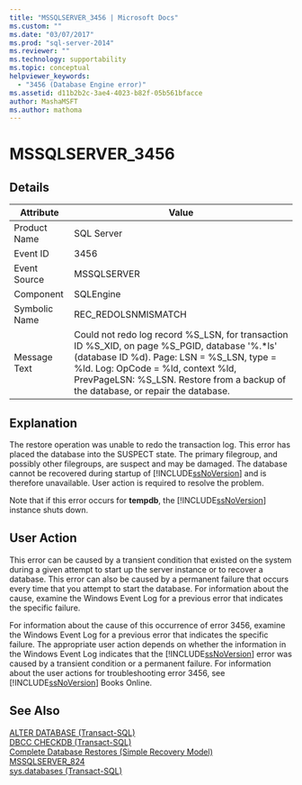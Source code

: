 ```yaml
---
title: "MSSQLSERVER_3456 | Microsoft Docs"
ms.custom: ""
ms.date: "03/07/2017"
ms.prod: "sql-server-2014"
ms.reviewer: ""
ms.technology: supportability
ms.topic: conceptual
helpviewer_keywords: 
  - "3456 (Database Engine error)"
ms.assetid: d11b2b2c-3ae4-4023-b82f-05b561bfacce
author: MashaMSFT
ms.author: mathoma
---
```

# MSSQLSERVER_3456
    
## Details  
  
|Attribute|Value|  
|-|-|  
|Product Name|SQL Server|  
|Event ID|3456|  
|Event Source|MSSQLSERVER|  
|Component|SQLEngine|  
|Symbolic Name|REC_REDOLSNMISMATCH|  
|Message Text|Could not redo log record %S_LSN, for transaction ID %S_XID, on page %S_PGID, database '%.*ls' (database ID %d). Page: LSN = %S_LSN, type = %ld. Log: OpCode = %ld, context %ld, PrevPageLSN: %S_LSN. Restore from a backup of the database, or repair the database.|  
  
## Explanation  
 The restore operation was unable to redo the transaction log. This error has placed the database into the SUSPECT state. The primary filegroup, and possibly other filegroups, are suspect and may be damaged. The database cannot be recovered during startup of [!INCLUDE[ssNoVersion](../../includes/ssnoversion-md.md)] and is therefore unavailable. User action is required to resolve the problem.  
  
 Note that if this error occurs for **tempdb**, the [!INCLUDE[ssNoVersion](../../includes/ssnoversion-md.md)] instance shuts down.  
  
## User Action  
 This error can be caused by a transient condition that existed on the system during a given attempt to start up the server instance or to recover a database. This error can also be caused by a permanent failure that occurs every time that you attempt to start the database. For information about the cause, examine the Windows Event Log for a previous error that indicates the specific failure.  
  
 For information about the cause of this occurrence of error 3456, examine the Windows Event Log for a previous error that indicates the specific failure. The appropriate user action depends on whether the information in the Windows Event Log indicates that the [!INCLUDE[ssNoVersion](../../includes/ssnoversion-md.md)] error was caused by a transient condition or a permanent failure. For information about the user actions for troubleshooting error 3456, see [!INCLUDE[ssNoVersion](../../includes/ssnoversion-md.md)] Books Online.  
  
## See Also  
 [ALTER DATABASE &#40;Transact-SQL&#41;](/sql/t-sql/statements/alter-database-transact-sql)   
 [DBCC CHECKDB &#40;Transact-SQL&#41;](/sql/t-sql/database-console-commands/dbcc-checkdb-transact-sql)   
 [Complete Database Restores &#40;Simple Recovery Model&#41;](../backup-restore/complete-database-restores-simple-recovery-model.md)   
 [MSSQLSERVER_824](mssqlserver-824-database-engine-error.md)   
 [sys.databases &#40;Transact-SQL&#41;](/sql/relational-databases/system-catalog-views/sys-databases-transact-sql)  
  
  
